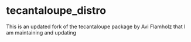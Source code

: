 # tecantaloupe_distro
This is an updated fork of the tecantaloupe package by Avi Flamholz that I am maintaining and updating
